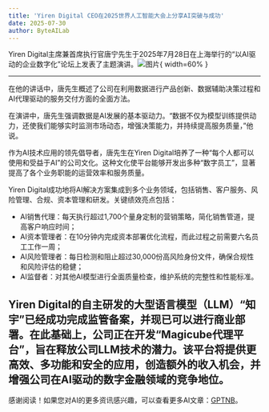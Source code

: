 ```yaml
---
title: 'Yiren Digital CEO在2025世界人工智能大会上分享AI突破与成功'
date: 2025-07-30
author: ByteAILab
---
```


Yiren Digital主席兼首席执行官唐宁先生于2025年7月28日在上海举行的“以AI驱动的企业数字化”论坛上发表了主题演讲。![图片](https://ai-techpark.com/wp-content/uploads/Yiren-Digit.jpg){ width=60% }

---
在他的讲话中，唐先生概述了公司在利用数据进行产品创新、数据辅助决策过程和AI代理驱动的服务交付方面的全面方法。

在演讲中，唐先生强调数据是AI发展的基本驱动力。“数据不仅为模型训练提供动力，还使我们能够实时监测市场动态，增强决策能力，并持续提高服务质量，”他说。

作为AI技术应用的领先倡导者，唐先生在Yiren Digital培养了一种“每个人都可以使用和受益于AI”的公司文化。这种文化使平台能够开发出多种“数字员工”，显著提高了各个业务职能的运营效率和服务质量。

Yiren Digital成功地将AI解决方案集成到多个业务领域，包括销售、客户服务、风险管理、合规、资本管理和研发。关键绩效亮点包括：

- AI销售代理：每天执行超过1,700个量身定制的营销策略，简化销售管道，提高客户响应时间；
- AI资本管理者：在10分钟内完成资本部署优化流程，而此过程之前需要六名员工工作一周；
- AI风险管理者：每日检测和阻止超过30,000份高风险身份文件，确保合规性和风险评估的稳健；
- AI监督者：对其他AI模型进行全面质量检查，维护系统的完整性和性能标准。

Yiren Digital的自主研发的大型语言模型（LLM）“知宇”已经成功完成监管备案，并现已可以进行商业部署。在此基础上，公司正在开发“Magicube代理平台”，旨在释放公司LLM技术的潜力。该平台将提供更高效、多功能和安全的应用，创造额外的收入机会，并增强公司在AI驱动的数字金融领域的竞争地位。
---
感谢阅读！如果您对AI的更多资讯感兴趣，可以查看更多AI文章：[GPTNB](https://gptnb.com)。